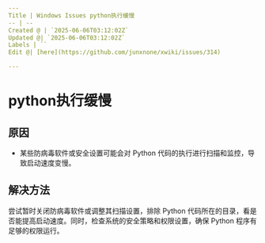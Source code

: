 ```yaml
---
Title | Windows Issues python执行缓慢
-- | --
Created @ | `2025-06-06T03:12:02Z`
Updated @| `2025-06-06T03:12:02Z`
Labels | ``
Edit @| [here](https://github.com/junxnone/xwiki/issues/314)

---
```

# python执行缓慢


## 原因
- 某些防病毒软件或安全设置可能会对 Python 代码的执行进行扫描和监控，导致启动速度变慢。

## 解决方法
尝试暂时关闭防病毒软件或调整其扫描设置，排除 Python 代码所在的目录，看是否能提高启动速度。同时，检查系统的安全策略和权限设置，确保 Python 程序有足够的权限运行。
